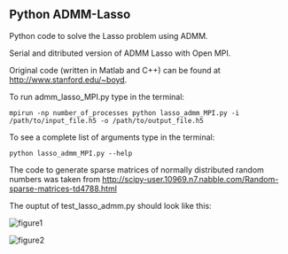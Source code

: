Python ADMM-Lasso
-----------------

Python code to solve the Lasso problem using ADMM. 

Serial and ditributed version of ADMM Lasso with Open MPI. 

Original code (written in Matlab and C++) can be found at http://www.stanford.edu/~boyd.

To run admm_lasso_MPI.py type in the terminal:

```
mpirun -np number_of_processes python lasso_admm_MPI.py -i /path/to/input_file.h5 -o /path/to/output_file.h5
```

To see a complete list of arguments type in the terminal:
```
python lasso_admm_MPI.py --help
```

The code to generate sparse matrices of normally distributed random numbers was taken from http://scipy-user.10969.n7.nabble.com/Random-sparse-matrices-td4788.html 


The ouptut of test_lasso_admm.py should look like this:

![figure1](https://github.com/afbujan/admm_lasso/blob/master/figure_1.png)

![figure2](https://github.com/afbujan/admm_lasso/blob/master/figure_2.png)
